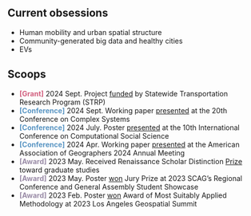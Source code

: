 ---
---

## Current obsessions

- Human mobility and urban spatial structure
- Community-generated big data and healthy cities
- EVs

## Scoops

- <span style="color: #D2607F;">**[Grant]**</span> 2024 Sept. Project [funded](https://www.ucits.org/research-project/2025-04/) by Statewide Transportation Research Program (STRP) 
- <span style="color: #5995C3;">**[Conference]**</span> 2024 Sept. Working paper [presented](https://ccs24.cssociety.org/wp-content/uploads/2024/09/Programme_Sept4_CCS24.pdf) at the 20th Conference on Complex Systems
- <span style="color: #5995C3;">**[Conference]**</span> 2024 July. Poster [presented](https://ic2s2-2024.org/schedule) at the 10th International Conference on Computational Social Science
- <span style="color: #5995C3;">**[Conference]**</span> 2024 Apr. Working paper [presented](https://aag.secure-platform.com/aag2024/gallery/rounds/74/details/59307) at the American Association of Geographers 2024 Annual Meeting
- <span style="color: #9A8CA7;">**[Award]**</span> 2023 May. Received Renaissance Scholar Distinction [Prize](https://studentrecognition.usc.edu/wp-content/uploads/sites/5/2023/05/StudentRec_Program_2023.pdf) toward graduate studies
- <span style="color: #9A8CA7;">**[Award]**</span> 2023 May. Poster [won](https://scag.ca.gov/student-showcase) Jury Prize at 2023 SCAG’s Regional Conference and General Assembly Student Showcase
- <span style="color: #9A8CA7;">**[Award]**</span> 2023 Feb. Poster [won](https://scag.ca.gov/student-showcase) Award of 
Most Suitably Applied Methodology at 2023 Los Angeles Geospatial Summit
